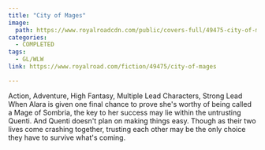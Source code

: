 ```yaml
---
title: "City of Mages"
image:
  path: https://www.royalroadcdn.com/public/covers-full/49475-city-of-mages.jpg
categories:
  - COMPLETED
tags:
  - GL/WLW
link: https://www.royalroad.com/fiction/49475/city-of-mages

---
```

Action, Adventure, High Fantasy, Multiple Lead Characters, Strong Lead
When Alara is given one final chance to prove she's worthy of being called a Mage of Sombria, the key to her success may lie within the untrusting Quenti. And Quenti doesn't plan on making things easy. Though as their two lives come crashing together, trusting each other may be the only choice they have to survive what's coming.


